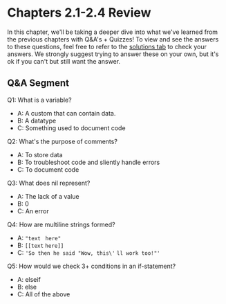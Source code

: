 # Chapters 2.1-2.4 Review

In this chapter, we'll be taking a deeper dive into what we've learned from the previous chapters with Q&A's + Quizzes! To view and see the answers to these questions, feel free to refer to the [solutions tab](./solution-chapter_15_review.md) to check your answers. We strongly suggest trying to answer these on your own, but it's ok if you can't but still want the answer. 





## Q&A Segment

Q1: What is a variable?
- A: A custom that can contain data.
- B: A datatype
- C: Something used to document code

Q2: What's the purpose of comments?
- A: To store data
- B: To troubleshoot code and sliently handle errors
- C: To document code 

Q3: What does nil represent?
- A: The lack of a value
- B: 0
- C: An error

Q4: How are multiline strings formed?
- A: `"text `
`here"`
- B: `[[text` 
`here]]`
- C: `'So then he said "Wow, this\'`
`ll work too!"'`

Q5: How would we check 3+ conditions in an if-statement?
- A: elseif
- B: else
- C: All of the above

